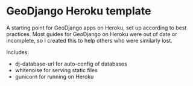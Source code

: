 # GeoDjango Heroku template
A starting point for GeoDjango apps on Heroku, set up according to best practices. Most guides for GeoDjango on Heroku were out of date or incomplete, so I created this to help others who were similarly lost.

Includes:
* dj-database-url for auto-config of databases
* whitenoise for serving static files
* gunicorn for running on Heroku
